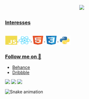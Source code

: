 <div align="center">
  <a href="https://github.com/ragdegoulart">
  <img height="180em" src="https://github-readme-stats.vercel.app/api?username=ragdegoulart&show_icons=true&theme=dracula&include_all_commits=true&count_private=true&border_radius=24"/>
</div>

  
##
  
  
### Interesses
<div style="display: inline_block"><br>
  <img align="center" alt="Rafa-Js" height="30" width="40" src="https://raw.githubusercontent.com/devicons/devicon/master/icons/javascript/javascript-plain.svg">
  <img align="center" alt="Rafa-React" height="30" width="40" src="https://raw.githubusercontent.com/devicons/devicon/master/icons/react/react-original.svg">
  <img align="center" alt="Rafa-HTML" height="30" width="40" src="https://raw.githubusercontent.com/devicons/devicon/master/icons/html5/html5-original.svg">
  <img align="center" alt="Rafa-CSS" height="30" width="40" src="https://raw.githubusercontent.com/devicons/devicon/master/icons/css3/css3-original.svg">
  <img align="center" alt="Rafa-Python" height="30" width="40" src="https://raw.githubusercontent.com/devicons/devicon/master/icons/python/python-original.svg">
 </div>

##

  ### Follow me on 👋
* [Behance](https://www.behance.net/ragdegoulart)
* [Dribbble](https://dribbble.com/Ragde_Goulart)
  
<div>
  <a href="https://www.instagram.com/ragde.goulart/" target="_blank"><img src="https://img.shields.io/badge/-Instagram-%23E4405F?style=for-the-badge&logo=instagram&logoColor=white" target="_blank"></a>
  <a href = "mailto:Ragdegoulart01@gmail.com"><img src="https://img.shields.io/badge/-Gmail-%23333?style=for-the-badge&logo=gmail&logoColor=white" target="_blank"></a>
  <a href="https://www.linkedin.com/in/ragdegoulart/" target="_blank"><img src="https://img.shields.io/badge/-LinkedIn-%230077B5?style=for-the-badge&logo=linkedin&logoColor=white" target="_blank"></a> 
</div>

![Snake animation](https://github.com/ragdegoulart/ragdegoulart/blob/output/github-contribution-grid-snake.svg)
